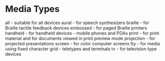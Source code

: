 # Media Types

all - suitable for all devices
aural - for speech synthesizers
braille - for Braille tactile feedback devices
embossed - for paged Braille printers
handheld - for handheld devices - mobile phones and PDAs
print - for print material and for documents viewed in print preview mode
projection - for projected presentations
screen - for color computer screens
tty - for media using fixed character grid - teletypes and terminals
tv - for television type devices
